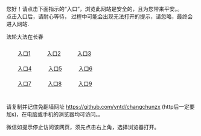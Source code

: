 您好！请点击下面指示的“入口”，浏览此网站是安全的，且为您带来平安。。 <br/>
点击入口后，请耐心等待， 过程中可能会出现无法打开的提示，请忽略，最终会进入网站. </br>

法轮大法在长春<br/>
<div style="padding:10px"><a style="margin:20px" target="_blank" href="https://dj9pv66tr33u0.cloudfront.net/2Qpsp?gdbfsqij" id="ccLink1" rel="nofollow">入口1</a> <a target="_blank" style="margin:20px" href="https://d1pp0rdd1klbr8.cloudfront.net/2Qpsp?gfopqzah" id="ccLink2" rel="nofollow">入口2</a> <a style="margin:20px" target="_blank" href="https://d1tfs3dz4ucgkn.cloudfront.net/2Qpsp?zabib" id="ccLink3" rel="nofollow">入口3</a></div>

<div style="padding:10px" ><a style="margin:20px" target="_blank" href="https://dj9pv66tr33u0.cloudfront.net/2Qpsp?gdbfsqij" id="ccLink4" rel="nofollow">入口4</a> <a style="margin:20px" href="https://d1pp0rdd1klbr8.cloudfront.net/2Qpsp?gfopqzah" target="_blank" id="ccLink5" rel="nofollow">入口5</a> <a style="margin:20px" href="https://d1tfs3dz4ucgkn.cloudfront.net/2Qpsp?zabib" target="_blank" id="ccLink6" rel="nofollow">入口6</a></div>

<div style="padding:10px"><a style="margin:20px" target="_blank" href="https://dj9pv66tr33u0.cloudfront.net/2Qpsp?gdbfsqij" id="ccLink7" rel="nofollow">入口7</a> <a style="margin:20px" href="https://d1pp0rdd1klbr8.cloudfront.net/2Qpsp?gfopqzah" target="_blank" id="ccLink8" rel="nofollow">入口8</a> <a style="margin:20px" target="_blank" href="https://d1tfs3dz4ucgkn.cloudfront.net/2Qpsp?zabib" id="ccLink9" rel="nofollow">入口9</a></div>

<br/>



请复制并记住免翻墙网址 https://github.com/yntd/changchunzx (http后一定要加s)，在电脑或手机的浏览器均可访问。。<br/>

微信如提示停止访问该网页，须先点击右上角，选择浏览器打开。
